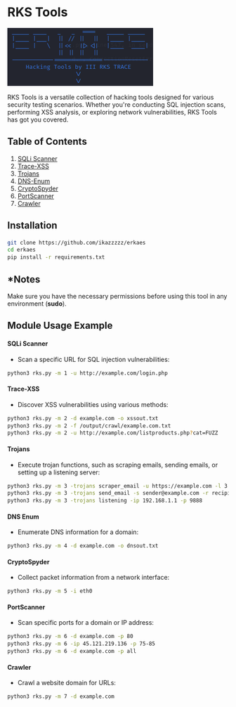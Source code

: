 # RKS Tools

![RKS Tools Logo](logo.png)

RKS Tools is a versatile collection of hacking tools designed for various security testing scenarios. Whether you're conducting SQL injection scans, performing XSS analysis, or exploring network vulnerabilities, RKS Tools has got you covered.

## Table of Contents

1. [SQLi Scanner](#sqli-scanner)
2. [Trace-XSS](#trace-xss)
3. [Trojans](#trojans)
4. [DNS-Enum](#dns-enum)
5. [CryptoSpyder](#cryptospyder)
6. [PortScanner](#portscanner)
7. [Crawler](#crawler)

## Installation
```bash
git clone https://github.com/ikazzzzz/erkaes
cd erkaes
pip install -r requirements.txt
```

## *Notes
Make sure you have the necessary permissions before using this tool in any environment (**sudo**).

## Module Usage Example

#### SQLi Scanner
- Scan a specific URL for SQL injection vulnerabilities:

```bash
python3 rks.py -m 1 -u http://example.com/login.php
```


#### Trace-XSS

- Discover XSS vulnerabilities using various methods:

```bash
python3 rks.py -m 2 -d example.com -o xssout.txt
python3 rks.py -m 2 -f /output/crawl/example.com.txt
python3 rks.py -m 2 -u http://example.com/listproducts.php?cat=FUZZ
```

#### Trojans

- Execute trojan functions, such as scraping emails, sending emails, or setting up a listening server:

```bash
python3 rks.py -m 3 -trojans scraper_email -u https://example.com -l 3
python3 rks.py -m 3 -trojans send_email -s sender@example.com -r recipient@example.com -su "Subject" -html index.html -msg "Hello"
python3 rks.py -m 3 -trojans listening -ip 192.168.1.1 -p 9888
```

#### DNS Enum

- Enumerate DNS information for a domain:

```bash
python3 rks.py -m 4 -d example.com -o dnsout.txt
```

#### CryptoSpyder

- Collect packet information from a network interface:

```bash
python3 rks.py -m 5 -i eth0
```

#### PortScanner

- Scan specific ports for a domain or IP address:

```bash
python3 rks.py -m 6 -d example.com -p 80
python3 rks.py -m 6 -ip 45.121.219.136 -p 75-85
python3 rks.py -m 6 -d example.com -p all
```

#### Crawler

- Crawl a website domain for URLs:

```bash
python3 rks.py -m 7 -d example.com
```


